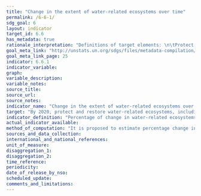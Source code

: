 ```yaml
---
title: "Change in the extent of water-related ecosystems over time"
permalink: /6-6-1/
sdg_goal: 6
layout: indicator
target_id: 6.6
has_metadata: true
rationale_interpretation: "Definitions of target elements: \n\tProtect implies a reduction or eradication in loss or degradation \n\tRestore implies a reversal of loss or degradation \n\tMountains, Forests, Wetlands, Rivers, Aquifers and Lakes include ecosystems that provide freshwater-related ecosystem services \n\tWetlands are further defined under the Ramsar Convention as areas of marsh, fen, peatland or water, whether natural or artificial, permanent or temporary, with water that is static or flowing, fresh, brackish or salt, including areas of marine water the depth of which at low tide does not exceed six metres. It may also include subterranean hydrological systems. \nWetlands are a prominent ecosystem type influencing the water cycle and therefore of direct importance to the achievement of Goal 6. Wetlands loss leads to increasing water insecurity and wetlands restoration (increasing wetland area) is now a widespread response to achieving sustainable water. Examples include how wetlands contribute to flood regulation, regulation of surface water flows (flow regulation), and nutrient cycling (pollution regulation/water quality)."
goal_meta_link: "http://unstats.un.org/sdgs/files/metadata-compilation/Metadata-Goal-6.pdf"
goal_meta_link_page: 25
indicator: 6.6.1
indicator_variable: 
graph: 
variable_description: 
variable_notes: 
source_title: 
source_url: 
source_notes: 
indicator_name: "Change in the extent of water-related ecosystems over time"
target: "By 2020, protect and restore water-related ecosystems, including mountains, forests, wetlands, rivers, aquifers and lakes."
indicator_definition: "Percentage of change in water-related ecosystems over time (% change/year). The indicator would track changes over time in the extent of wetlands, forests and drylands, and in the minimum flows of rivers, volumes of freshwater in lakes and dams, and the groundwater table. The Ramsar Convention broad definition of \"wetland\" is used, which includes rivers and lakes, enabling three of the biome types mentioned in the target to be assessed - wetlands, rivers, lakes - plus other wetland types."
actual_indicator_available: 
method_of_computation: "It is proposed to estimate percentage change in each major ecosystem present in a country, and the indicator will enable Member States to report on those water-related ecosystems that are important to them. \nWetland extent is computed through the existing Living Planet Index methodology for data collection and analysis (http://www.livingplanetindex.org/home/index). It consists of a number of stages including harvesting of time series data, codification and database entry, aggregation into sub-indices to reduce sampling bias, and further aggregation to create subglobal (ecologically and regionally specific) and global indices. The methodology is flexible to incorporating improving sources of information and data, for a more comprehensive assessment of trends. \nThe structure of the indicator can be designed to align with the SEEA Water accounts and estimate percentage change in Natural Water Capital available to society based on a) Mean Annual Water Availability; b) Mean Annual Water Withdrawals; c) Environmental Water requirements Aquastat (FAO); GEMS Water for national data (UNEP)."
sources_and_data_collection: 
international_and_national_references: 
unit_of_measure: 
disaggregation_1: 
disaggregation_2: 
time_reference: 
periodicity: 
date_of_release_by_nso: 
scheduled_update: 
comments_and_limitations: 
---
```


